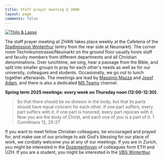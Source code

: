 ```yaml
---
title: Staff prayer meeting @ ZHAW
layout: page
comments: false
---
```


[<img alt="Thilo & Lasse" src="http://stdm.github.io/images/thilo-lasse-rheinfall.jpg"/>](http://stdm.github.io/images/thilo-lasse-rheinfall.jpg)


The staff prayer meeting at ZHAW takes place weekly at the Cafeteria of the [Stadtmission Winterthur](http://www.stadtmission-winterthur.ch/) (entry from the rear side at Neumarkt). The corner room Technikumstrasse/Neumarkt on the ground floor usually hosts staff and faculty members from different departments and all Christian denominations. Over lunchtime, we sing, hear a passage from the Bible, and split into smaller groups to pray for each other's needs as well as for our university, colleagues and students. Occasionally, we go out to lunch together afterwards. The meetings are lead by [Massimo Mazza](https://www.zhaw.ch/en/about-us/person/maza/) and [Josef Adam](https://www.zhaw.ch/en/about-us/person/adjo/), and there is also a dedicated [MS Teams](https://teams.microsoft.com/l/channel/19%3a29c1fc51c21e450baa2944cdf84edee8%40thread.tacv2/online%2520prayer%2520meeting?groupId=91902fe1-3c0c-4018-b6f0-8920beb9c168&tenantId=5d1a9f9d-201f-4a10-b983-451cf65cbc1e) channel. 

**Spring term 2025 meetings: every week on Thursday noon (12:00-12:30).**

> So that there should be no division in the body, but that its parts should have equal concern for each other. If one part suffers, every part suffers with it; if one part is honored, every part rejoices with it. Now you are the body of Christ, and each one of you is a part of it.
1 Corinthians 12, 25-27

If you want to meet fellow Christian colleagues, be encouraged and prayed for, and make use of our privilege to ask God's blessing for our place of work, we cordially welcome you at any of our meetings. If you are in Zurich, you might be interested in the [Dozentenforum](http://www.dozentenforum.ch/) of colleagues form ETH and UZH. If you are a student, you might be interested in the [VBG Winterthur](http://winti.vbg.net/).